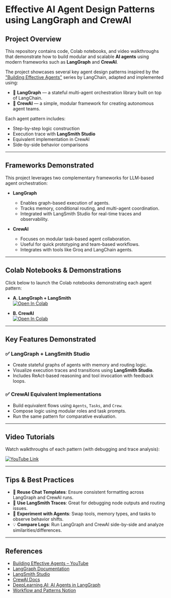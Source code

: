 # Effective AI Agent Design Patterns using LangGraph and CrewAI

## Project Overview
This repository contains code, Colab notebooks, and video walkthroughs that demonstrate how to build modular and scalable **AI agents** using modern frameworks such as **LangGraph** and **CrewAI**.

The project showcases several key agent design patterns inspired by the ["Building Effective Agents"](https://www.youtube.com/watch?v=aHCDrAbH_go&t=5s) series by LangChain, adapted and implemented using:
- 🔹 **LangGraph** — a stateful multi-agent orchestration library built on top of LangChain.
- 🔸 **CrewAI** — a simple, modular framework for creating autonomous agent teams.

Each agent pattern includes:
- Step-by-step logic construction
- Execution trace with **LangSmith Studio**
- Equivalent implementation in CrewAI
- Side-by-side behavior comparisons

---

## Frameworks Demonstrated

This project leverages two complementary frameworks for LLM-based agent orchestration:

- **LangGraph**  
  - Enables graph-based execution of agents.
  - Tracks memory, conditional routing, and multi-agent coordination.
  - Integrated with LangSmith Studio for real-time traces and observability.

- **CrewAI**  
  - Focuses on modular task-based agent collaboration.
  - Useful for quick prototyping and team-based workflows.
  - Integrates with tools like Groq and LangChain agents.

---

## Colab Notebooks & Demonstrations

Click below to launch the Colab notebooks demonstrating each agent pattern:

* **A. LangGraph + LangSmith**  
  [![Open In Colab](https://colab.research.google.com/assets/colab-badge.svg)](https://colab.research.google.com/drive/1eySqYSudwl4O1BMlhG142oFFdGu6dRgu?usp=sharing)

* **B. CrewAI**  
  [![Open In Colab](https://colab.research.google.com/assets/colab-badge.svg)](https://colab.research.google.com/drive/142KaBWUaWW3aPE6indlyUysDuwIFB3q8?usp=sharing)


---

## Key Features Demonstrated

### ✅ LangGraph + LangSmith Studio
- Create stateful graphs of agents with memory and routing logic.
- Visualize execution traces and transitions using **LangSmith Studio**.
- Includes ReAct-based reasoning and tool invocation with feedback loops.

### ✅ CrewAI Equivalent Implementations
- Build equivalent flows using `Agents`, `Tasks`, and `Crew`.
- Compose logic using modular roles and task prompts.
- Run the same pattern for comparative evaluation.

---

## Video Tutorials

Watch walkthroughs of each pattern (with debugging and trace analysis):

[![YouTube Link](https://img.shields.io/badge/YouTube-Watch_Tutorial-red?logo=youtube)](https://youtu.be/qQcb13GtU1E)

---


## Tips & Best Practices

- 🔁 **Reuse Chat Templates**: Ensure consistent formatting across LangGraph and CrewAI runs.
- 🧠 **Use LangSmith Traces**: Great for debugging node outputs and routing issues.
- 🧪 **Experiment with Agents**: Swap tools, memory types, and tasks to observe behavior shifts.
- 💡 **Compare Logs**: Run LangGraph and CrewAI side-by-side and analyze similarities/differences.

---

## References

- [Building Effective Agents – YouTube](https://www.youtube.com/watch?v=aHCDrAbH_go)
- [LangGraph Documentation](https://langchain-ai.github.io/langgraph/tutorials/workflows)
- [LangSmith Studio](https://smith.langchain.com/)
- [CrewAI Docs](https://docs.crewai.com/)
- [DeepLearning.AI: AI Agents in LangGraph](https://www.deeplearning.ai/short-courses/ai-agents-in-langgraph/)
- [Workflow and Patterns Notion](https://mirror-feeling-d80.notion.site/Workflow-And-Agents-17e808527b1780d792a0d934ce62bee6)

